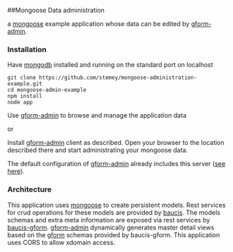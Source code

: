 ##Mongoose Data administration

a [mongoose] example application whose data can be edited by [gform-admin].

### Installation

Have [mongodb] installed and running on the standard port on localhost
    
    git clone https://github.com/stemey/mongoose-administration-example.git
    cd mongoose-admin-example
    npm install
    node app


Use [gform-admin](http://www.toobop.net/gform-admin/index.html) to browse and manage the application data

or

Install [gform-admin] client as described. Open your browser to the location described there and start administrating your mongoose data.

The default configuration of [gform-admin] already includes this server ([see here](http://github.com/stemey/gform-admin/blob/master/src/app/services.json)).

### Architecture

This application uses [mongoose] to create persistent models. Rest services for crud operations for these models are provided by [baucis].
The models schemas and extra meta information are exposed via rest services by [baucis-gform].
[gform-admin] dynamically generates master detail views based on the [gform] schemas provided by baucis-gform.
This application uses CORS to allow xdomain access.


[gform]: https://github.com/stemey/dojo-generate-form
[mongodb]: http://docs.mongodb.org/manual/installation/
[mongoose]: https://github.com/LearnBoost/mongoose
[gform-admin]: https://github.com/stemey/gform-admin
[baucis-gform]: https://github.com/stemey/baucis-gform
[baucis]: https://github.com/wprl/baucis
